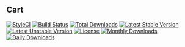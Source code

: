 ## Cart

[![StyleCI](https://styleci.io/repos/65613188/shield?style=flat)](https://styleci.io/repos/65613188)
[![Build Status](https://travis-ci.org/recca0120/cart.svg)](https://travis-ci.org/recca0120/cart)
[![Total Downloads](https://poser.pugx.org/recca0120/cart/d/total.svg)](https://packagist.org/packages/recca0120/cart)
[![Latest Stable Version](https://poser.pugx.org/recca0120/cart/v/stable.svg)](https://packagist.org/packages/recca0120/cart)
[![Latest Unstable Version](https://poser.pugx.org/recca0120/cart/v/unstable.svg)](https://packagist.org/packages/recca0120/cart)
[![License](https://poser.pugx.org/recca0120/cart/license.svg)](https://packagist.org/packages/recca0120/cart)
[![Monthly Downloads](https://poser.pugx.org/recca0120/cart/d/monthly)](https://packagist.org/packages/recca0120/cart)
[![Daily Downloads](https://poser.pugx.org/recca0120/cart/d/daily)](https://packagist.org/packages/recca0120/cart)
